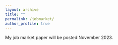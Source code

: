 ```yaml
---
layout: archive
title: ""
permalink: /jobmarket/
author_profile: true
---
```


My job market paper will be posted November 2023.
<!-- 
[What Does Federal Oversight Do to Policing and Public Safety?: Evidence from  Seattle](https://romainecampbell.github.io/files/Campbell_federal_oversight.pdf)
<details>
 <summary>&nbsp;&nbsp;&nbsp;Abstract</summary>
 Will be posted November 2023.
</details>
 -->

